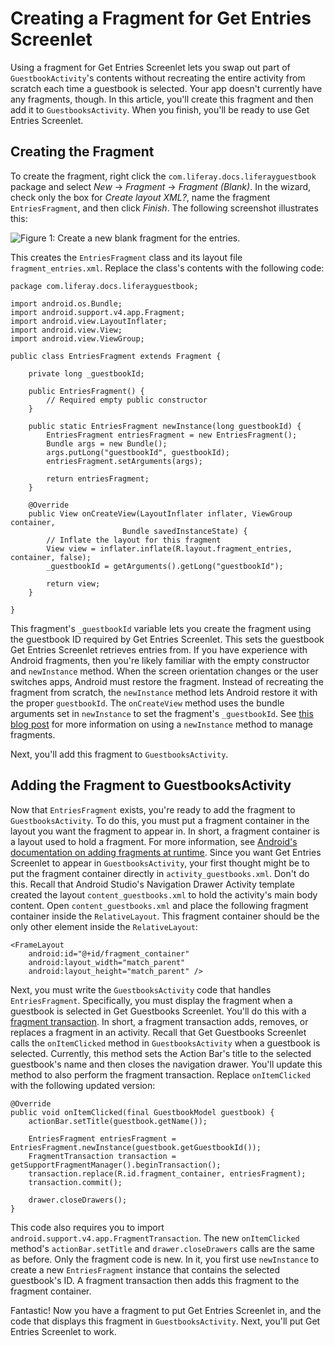 # Creating a Fragment for Get Entries Screenlet [](id=creating-a-fragment-for-get-entries-screenlet)

Using a fragment for Get Entries Screenlet lets you swap out part of 
`GuestbookActivity`'s contents without recreating the entire activity from 
scratch each time a guestbook is selected. Your app doesn't currently have any 
fragments, though. In this article, you'll create this fragment and then add it 
to `GuestbooksActivity`. When you finish, you'll be ready to use Get Entries 
Screenlet. 

## Creating the Fragment [](id=creating-the-fragment)

To create the fragment, right click the `com.liferay.docs.liferayguestbook` 
package and select *New* &rarr; *Fragment* &rarr; *Fragment (Blank)*. In the 
wizard, check only the box for *Create layout XML?*, name the fragment 
`EntriesFragment`, and then click *Finish*. The following screenshot illustrates 
this: 

![Figure 1: Create a new blank fragment for the entries.](../../images/android-create-fragment.png)

This creates the `EntriesFragment` class and its layout file 
`fragment_entries.xml`. Replace the class's contents with the following code: 

    package com.liferay.docs.liferayguestbook;

    import android.os.Bundle;
    import android.support.v4.app.Fragment;
    import android.view.LayoutInflater;
    import android.view.View;
    import android.view.ViewGroup;

    public class EntriesFragment extends Fragment {

        private long _guestbookId;

        public EntriesFragment() {
            // Required empty public constructor
        }

        public static EntriesFragment newInstance(long guestbookId) {
            EntriesFragment entriesFragment = new EntriesFragment();
            Bundle args = new Bundle();
            args.putLong("guestbookId", guestbookId);
            entriesFragment.setArguments(args);

            return entriesFragment;
        }

        @Override
        public View onCreateView(LayoutInflater inflater, ViewGroup container,
                             Bundle savedInstanceState) {
            // Inflate the layout for this fragment
            View view = inflater.inflate(R.layout.fragment_entries, container, false);
            _guestbookId = getArguments().getLong("guestbookId");

            return view;
        }

    }

This fragment's `_guestbookId` variable lets you create the fragment using the 
guestbook ID required by Get Entries Screenlet. This sets the guestbook Get 
Entries Screenlet retrieves entries from. If you have experience with Android 
fragments, then you're likely familiar with the empty constructor and 
`newInstance` method. When the screen orientation changes or the user switches 
apps, Android must restore the fragment. Instead of recreating the fragment from 
scratch, the `newInstance` method lets Android restore it with the proper 
`guestbookId`. The `onCreateView` method uses the bundle arguments set in 
`newInstance` to set the fragment's `_guestbookId`. See 
[this blog post](http://www.androiddesignpatterns.com/2012/05/using-newinstance-to-instantiate.html) 
for more information on using a `newInstance` method to manage fragments. 

Next, you'll add this fragment to `GuestbooksActivity`. 

## Adding the Fragment to GuestbooksActivity [](id=adding-the-fragment-to-guestbooksactivity)

Now that `EntriesFragment` exists, you're ready to add the fragment to 
`GuestbooksActivity`. To do this, you must put a fragment container in the 
layout you want the fragment to appear in. In short, a fragment container is a 
layout used to hold a fragment. For more information, see 
[Android's documentation on adding fragments at runtime](http://developer.android.com/training/basics/fragments/fragment-ui.html#AddAtRuntime). 
Since you want Get Entries Screenlet to appear in `GuestbooksActivity`, your 
first thought might be to put the fragment container directly in 
`activity_guestbooks.xml`. Don't do this. Recall that Android Studio's 
Navigation Drawer Activity template created the layout `content_guestbooks.xml` 
to hold the activity's main body content. Open `content_guestbooks.xml` and 
place the following fragment container inside the `RelativeLayout`. This 
fragment container should be the only other element inside the `RelativeLayout`:

    <FrameLayout
        android:id="@+id/fragment_container"
        android:layout_width="match_parent"
        android:layout_height="match_parent" />

Next, you must write the `GuestbooksActivity` code that handles 
`EntriesFragment`. Specifically, you must display the fragment when a guestbook 
is selected in Get Guestbooks Screenlet. You'll do this with a 
[fragment transaction](http://developer.android.com/guide/components/fragments.html#Transactions). 
In short, a fragment transaction adds, removes, or replaces a fragment in an 
activity. Recall that Get Guestbooks Screenlet calls the `onItemClicked` method 
in `GuestbooksActivity` when a guestbook is selected. Currently, this method 
sets the Action Bar's title to the selected guestbook's name and then closes 
the navigation drawer. You'll update this method to also perform the fragment 
transaction. Replace `onItemClicked` with the following updated version: 

    @Override
    public void onItemClicked(final GuestbookModel guestbook) {
        actionBar.setTitle(guestbook.getName());

        EntriesFragment entriesFragment = EntriesFragment.newInstance(guestbook.getGuestbookId());
        FragmentTransaction transaction = getSupportFragmentManager().beginTransaction();
        transaction.replace(R.id.fragment_container, entriesFragment);
        transaction.commit();

        drawer.closeDrawers();
    }

This code also requires you to import 
`android.support.v4.app.FragmentTransaction`. The new `onItemClicked` method's 
`actionBar.setTitle` and `drawer.closeDrawers` calls are the same as before. 
Only the fragment code is new. In it, you first use `newInstance` to create a 
new `EntriesFragment` instance that contains the selected guestbook's ID. A 
fragment transaction then adds this fragment to the fragment container. 

Fantastic! Now you have a fragment to put Get Entries Screenlet in, and the code 
that displays this fragment in `GuestbooksActivity`. Next, you'll put Get 
Entries Screenlet to work. 
